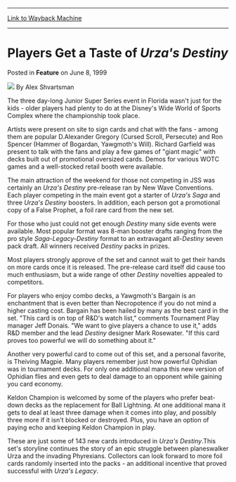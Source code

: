 
---
[Link to Wayback Machine](https://web.archive.org/web/20220119224021/https://magic.wizards.com/en/articles/archive/feature/players-get-taste-urzas-destiny-1999-06-08)

[_metadata_:wayback_url]:- "https://magic.wizards.com/en/articles/archive/feature/players-get-taste-urzas-destiny-1999-06-08"
[_metadata_:wayback_raw_url]:- "https://web.archive.org/web/20220119224021id_/https://magic.wizards.com/en/articles/archive/feature/players-get-taste-urzas-destiny-1999-06-08"
[_metadata_:wayback_capture_timestamp]:- "2022-01-19 22:40:21+00:00"
[_metadata_:description]:- "The three day-long Junior Super Series event in Florida wasn't just for the kids - older players had plenty to do at the Disney's Wide World of Sports Complex where the championship took place. Artists were present on site to sign cards and chat with the fans - among them are popular D.Alexander Gregory (Cursed Scroll, Persecute) and Ron Spencer (Hammer of Bogardan, Yawgmoth's"
[_metadata_:generator]:- "Drupal 7 (http://drupal.org)"
[_metadata_:publish_date]:- "1999-06-08"
---


Players Get a Taste of *Urza's Destiny*
=======================================



 Posted in **Feature**
 on June 8, 1999 






![](https://media.magic.wizards.com/styles/auth_small/public/images/person/authorpic_alexshvartsman.jpg)
By Alex Shvartsman











The three day-long Junior Super Series event in Florida wasn't just for the 
kids - older players had plenty to do at the Disney's Wide World of Sports 
Complex where the championship took place.


Artists were present on site to sign cards and chat with the fans - among 
them are popular D.Alexander Gregory (Cursed Scroll, Persecute) and Ron Spencer 
(Hammer of Bogardan, Yawgmoth's Will). Richard Garfield was present to talk with 
the fans and play a few games of "giant magic" with decks built out of 
promotional oversized cards. Demos for various WOTC games and a well-stocked 
retail booth were available.


The main attraction of the weekend for those not competing in JSS was 
certainly an *Urza's Destiny* pre-release ran by New Wave Conventions. Each 
player competing in the main event got a starter of *Urza's Saga* and three 
*Urza's Destiny* boosters. In addition, each person got a promotional copy 
of a False Prophet, a foil rare card from the new set.


For those who just could not get enough *Destiny* many side events were 
available. Most popular format was 8-man booster drafts ranging from the pro 
style *Saga-Legacy-Destiny* format to an extravagant all-*Destiny* 
seven pack draft. All winners received *Destiny* packs in prizes.


Most players strongly approve of the set and cannot wait to get their hands 
on more cards once it is released. The pre-release card itself did cause too 
much enthusiasm, but a wide range of other *Destiny* novelties appealed to 
competitors.


For players who enjoy combo decks, a Yawgmoth's Bargain is an enchantment 
that is even better than Necropotence if you do not mind a higher casting cost. 
Bargain has been hailed by many as the best card in the set. "This card is on 
top of R&D's watch list," comments Tournament Play manager Jeff Donais. "We 
want to give players a chance to use it," adds R&D member and the lead 
*Destiny* designer Mark Rosewater. "If this card proves too powerful we 
will do something about it."


Another very powerful card to come out of this set, and a personal favorite, 
is Theiving Magpie. Many players remember just how powerful Ophidian was in 
tournament decks. For only one additional mana this new version of Ophidian 
flies and even gets to deal damage to an opponent while gaining you card 
economy.


Keldon Champion is welcomed by some of the players who prefer beat-down decks 
as the replacement for Ball Lightning. At one additional mana it gets to deal at 
least three damage when it comes into play, and possibly three more if it isn't 
blocked or destroyed. Plus, you have an option of paying echo and keeping Keldon 
Champion in play.


These are just some of 143 new cards introduced in *Urza's Destiny*.This 
set's storyline continues the story of an epic struggle between planeswalker 
Urza and the invading Phyrexians. Collectors can look forward to more foil cards 
randomly inserted into the packs - an additional incentive that proved 
successful with *Urza's Legacy*.







